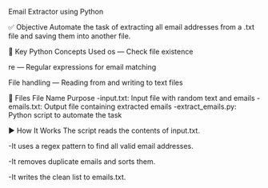 Email Extractor using Python

✅ Objective
Automate the task of extracting all email addresses from a .txt file and saving them into another file.

🧠 Key Python Concepts Used
os — Check file existence

re — Regular expressions for email matching

File handling — Reading from and writing to text files

📁 Files
File Name	Purpose
-input.txt:	Input file with random text and emails
-emails.txt:	Output file containing extracted emails
-extract_emails.py:	Python script to automate the task

▶️ How It Works
The script reads the contents of input.txt.

-It uses a regex pattern to find all valid email addresses.

-It removes duplicate emails and sorts them.

-It writes the clean list to emails.txt.
